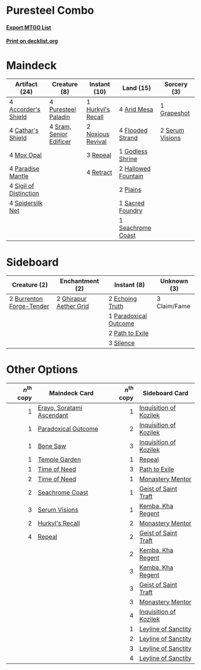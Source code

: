 # Puresteel Combo

#### [Export MTGO List](../collection/Puresteel%20Combo/Puresteel%20Combo.txt)
#### [Print on decklist.org](http://decklist.org/?deckmain=4%09Accorder's%20Shield%0A4%09Arid%20Mesa%0A4%09Cathar's%20Shield%0A4%09Flooded%20Strand%0A1%09Godless%20Shrine%0A1%09Grapeshot%0A2%09Hallowed%20Fountain%0A1%09Hurkyl's%20Recall%0A4%09Mox%20Opal%0A2%09Noxious%20Revival%0A4%09Paradise%20Mantle%0A2%09Plains%0A4%09Puresteel%20Paladin%0A3%09Repeal%0A4%09Retract%0A1%09Sacred%20Foundry%0A1%09Seachrome%20Coast%0A2%09Serum%20Visions%0A4%09Sigil%20of%20Distinction%0A4%09Spidersilk%20Net%0A4%09Sram,%20Senior%20Edificer&deckside=2%09Burrenton%20Forge-Tender%0A3%09Claim/Fame%0A2%09Echoing%20Truth%0A2%09Ghirapur%20Aether%20Grid%0A1%09Paradoxical%20Outcome%0A2%09Path%20to%20Exile%0A3%09Silence)
# Maindeck

|                                          Artifact (24)                                          |                                           Creature (8)                                           |                                        Instant (10)                                        |                                          Land (15)                                           |                                       Sorcery (3)                                        |
|-------------------------------------------------------------------------------------------------|--------------------------------------------------------------------------------------------------|--------------------------------------------------------------------------------------------|----------------------------------------------------------------------------------------------|------------------------------------------------------------------------------------------|
|4 [Accorder's Shield](http://gatherer.wizards.com/Pages/Card/Details.aspx?multiverseid=209046)   |4 [Puresteel Paladin](http://gatherer.wizards.com/Pages/Card/Details.aspx?multiverseid=227504)    |1 [Hurkyl's Recall](http://gatherer.wizards.com/Pages/Card/Details.aspx?multiverseid=397868)|4 [Arid Mesa](http://gatherer.wizards.com/Pages/Card/Details.aspx?multiverseid=426054)        |1 [Grapeshot](http://gatherer.wizards.com/Pages/Card/Details.aspx?multiverseid=370472)    |
|4 [Cathar's Shield](http://gatherer.wizards.com/Pages/Card/Details.aspx?multiverseid=414498)     |4 [Sram, Senior Edificer](http://gatherer.wizards.com/Pages/Card/Details.aspx?multiverseid=423690)|2 [Noxious Revival](http://gatherer.wizards.com/Pages/Card/Details.aspx?multiverseid=230067)|4 [Flooded Strand](http://gatherer.wizards.com/Pages/Card/Details.aspx?multiverseid=405098)   |2 [Serum Visions](http://gatherer.wizards.com/Pages/Card/Details.aspx?multiverseid=425874)|
|4 [Mox Opal](http://gatherer.wizards.com/Pages/Card/Details.aspx?multiverseid=397719)            |                                                                                                  |3 [Repeal](http://gatherer.wizards.com/Pages/Card/Details.aspx?multiverseid=397667)         |1 [Godless Shrine](http://gatherer.wizards.com/Pages/Card/Details.aspx?multiverseid=405099)   |                                                                                          |
|4 [Paradise Mantle](http://gatherer.wizards.com/Pages/Card/Details.aspx?multiverseid=370448)     |                                                                                                  |4 [Retract](http://gatherer.wizards.com/Pages/Card/Details.aspx?multiverseid=48573)         |2 [Hallowed Fountain](http://gatherer.wizards.com/Pages/Card/Details.aspx?multiverseid=405100)|                                                                                          |
|4 [Sigil of Distinction](http://gatherer.wizards.com/Pages/Card/Details.aspx?multiverseid=174867)|                                                                                                  |                                                                                            |2 [Plains](http://gatherer.wizards.com/Pages/Card/Details.aspx?multiverseid=439601)           |                                                                                          |
|4 [Spidersilk Net](http://gatherer.wizards.com/Pages/Card/Details.aspx?multiverseid=178134)      |                                                                                                  |                                                                                            |1 [Sacred Foundry](http://gatherer.wizards.com/Pages/Card/Details.aspx?multiverseid=405106)   |                                                                                          |
|                                                                                                 |                                                                                                  |                                                                                            |1 [Seachrome Coast](http://gatherer.wizards.com/Pages/Card/Details.aspx?multiverseid=209399)  |                                                                                          |


# Sideboard

|                                           Creature (2)                                            |                                         Enchantment (2)                                         |                                          Instant (8)                                           |Unknown (3) |
|---------------------------------------------------------------------------------------------------|-------------------------------------------------------------------------------------------------|------------------------------------------------------------------------------------------------|------------|
|2 [Burrenton Forge-Tender](http://gatherer.wizards.com/Pages/Card/Details.aspx?multiverseid=438580)|2 [Ghirapur Aether Grid](http://gatherer.wizards.com/Pages/Card/Details.aspx?multiverseid=398517)|2 [Echoing Truth](http://gatherer.wizards.com/Pages/Card/Details.aspx?multiverseid=370394)      |3 Claim/Fame|
|                                                                                                   |                                                                                                 |1 [Paradoxical Outcome](http://gatherer.wizards.com/Pages/Card/Details.aspx?multiverseid=417633)|            |
|                                                                                                   |                                                                                                 |2 [Path to Exile](http://gatherer.wizards.com/Pages/Card/Details.aspx?multiverseid=370408)      |            |
|                                                                                                   |                                                                                                 |3 [Silence](http://gatherer.wizards.com/Pages/Card/Details.aspx?multiverseid=370578)            |            |


# Other Options

|*n*<sup>th</sup> copy|                                           Maindeck Card                                           |*n*<sup>th</sup> copy|                                         Sideboard Card                                          |
|--------------------:|---------------------------------------------------------------------------------------------------|--------------------:|-------------------------------------------------------------------------------------------------|
|                    1|[Erayo, Soratami Ascendant](http://gatherer.wizards.com/Pages/Card/Details.aspx?multiverseid=87599)|                    1|[Inquisition of Kozilek](http://gatherer.wizards.com/Pages/Card/Details.aspx?multiverseid=425900)|
|                    1|[Paradoxical Outcome](http://gatherer.wizards.com/Pages/Card/Details.aspx?multiverseid=417633)     |                    2|[Inquisition of Kozilek](http://gatherer.wizards.com/Pages/Card/Details.aspx?multiverseid=425900)|
|                    1|[Bone Saw](http://gatherer.wizards.com/Pages/Card/Details.aspx?multiverseid=407671)                |                    3|[Inquisition of Kozilek](http://gatherer.wizards.com/Pages/Card/Details.aspx?multiverseid=425900)|
|                    1|[Temple Garden](http://gatherer.wizards.com/Pages/Card/Details.aspx?multiverseid=405112)           |                    1|[Repeal](http://gatherer.wizards.com/Pages/Card/Details.aspx?multiverseid=397667)                |
|                    1|[Time of Need](http://gatherer.wizards.com/Pages/Card/Details.aspx?multiverseid=78987)             |                    3|[Path to Exile](http://gatherer.wizards.com/Pages/Card/Details.aspx?multiverseid=370408)         |
|                    2|[Time of Need](http://gatherer.wizards.com/Pages/Card/Details.aspx?multiverseid=78987)             |                    1|[Monastery Mentor](http://gatherer.wizards.com/Pages/Card/Details.aspx?multiverseid=391883)      |
|                    2|[Seachrome Coast](http://gatherer.wizards.com/Pages/Card/Details.aspx?multiverseid=209399)         |                    1|[Geist of Saint Traft](http://gatherer.wizards.com/Pages/Card/Details.aspx?multiverseid=409577)  |
|                    3|[Serum Visions](http://gatherer.wizards.com/Pages/Card/Details.aspx?multiverseid=425874)           |                    1|[Kemba, Kha Regent](http://gatherer.wizards.com/Pages/Card/Details.aspx?multiverseid=432995)     |
|                    2|[Hurkyl's Recall](http://gatherer.wizards.com/Pages/Card/Details.aspx?multiverseid=397868)         |                    2|[Monastery Mentor](http://gatherer.wizards.com/Pages/Card/Details.aspx?multiverseid=391883)      |
|                    4|[Repeal](http://gatherer.wizards.com/Pages/Card/Details.aspx?multiverseid=397667)                  |                    2|[Geist of Saint Traft](http://gatherer.wizards.com/Pages/Card/Details.aspx?multiverseid=409577)  |
|                     |                                                                                                   |                    2|[Kemba, Kha Regent](http://gatherer.wizards.com/Pages/Card/Details.aspx?multiverseid=432995)     |
|                     |                                                                                                   |                    3|[Kemba, Kha Regent](http://gatherer.wizards.com/Pages/Card/Details.aspx?multiverseid=432995)     |
|                     |                                                                                                   |                    3|[Geist of Saint Traft](http://gatherer.wizards.com/Pages/Card/Details.aspx?multiverseid=409577)  |
|                     |                                                                                                   |                    3|[Monastery Mentor](http://gatherer.wizards.com/Pages/Card/Details.aspx?multiverseid=391883)      |
|                     |                                                                                                   |                    4|[Inquisition of Kozilek](http://gatherer.wizards.com/Pages/Card/Details.aspx?multiverseid=425900)|
|                     |                                                                                                   |                    1|[Leyline of Sanctity](http://gatherer.wizards.com/Pages/Card/Details.aspx?multiverseid=397677)   |
|                     |                                                                                                   |                    2|[Leyline of Sanctity](http://gatherer.wizards.com/Pages/Card/Details.aspx?multiverseid=397677)   |
|                     |                                                                                                   |                    3|[Leyline of Sanctity](http://gatherer.wizards.com/Pages/Card/Details.aspx?multiverseid=397677)   |
|                     |                                                                                                   |                    4|[Leyline of Sanctity](http://gatherer.wizards.com/Pages/Card/Details.aspx?multiverseid=397677)   |


